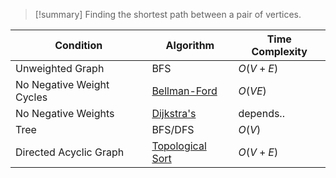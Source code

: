 > [!summary] Finding the shortest path between a pair of vertices.

| Condition                 | Algorithm                                               | Time Complexity |
| ------------------------- | ------------------------------------------------------- | --------------- |
| Unweighted Graph          | BFS                                                     | $O(V + E)$      |
| No Negative Weight Cycles | [Bellman-Ford](../Algorithms/Bellman-Ford.md)           | $O(VE)$         |
| No Negative Weights       | [Dijkstra's](../Algorithms/Dijkstra's.md)               | depends..       |
| Tree                      | BFS/DFS                                                 | $O(V)$          |
| Directed Acyclic Graph    | [Topological Sort](../Algorithms/Topological%20Sort.md) | $O(V + E)$      |
